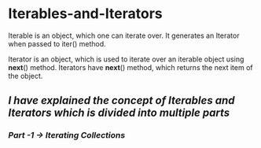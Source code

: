 # Iterables-and-Iterators

Iterable is an object, which one can iterate over. It generates an Iterator when passed to iter() method.

Iterator is an object, which is used to iterate over an iterable object using __next__() method. Iterators have __next__() method, which returns the next item of the object.

## *I have explained the concept of Iterables and Iterators which is divided into multiple parts*

###  *Part -1 -> Iterating Collections*
